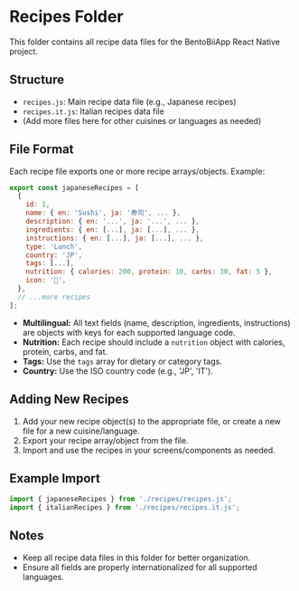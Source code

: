 # Recipes Folder

This folder contains all recipe data files for the BentoBiiApp React Native project.

## Structure
- `recipes.js`: Main recipe data file (e.g., Japanese recipes)
- `recipes.it.js`: Italian recipes data file
- (Add more files here for other cuisines or languages as needed)

## File Format
Each recipe file exports one or more recipe arrays/objects. Example:

```js
export const japaneseRecipes = [
  {
    id: 1,
    name: { en: 'Sushi', ja: '寿司', ... },
    description: { en: '...', ja: '...', ... },
    ingredients: { en: [...], ja: [...], ... },
    instructions: { en: [...], ja: [...], ... },
    type: 'Lunch',
    country: 'JP',
    tags: [...],
    nutrition: { calories: 200, protein: 10, carbs: 30, fat: 5 },
    icon: '🍣',
  },
  // ...more recipes
];
```

- **Multilingual:** All text fields (name, description, ingredients, instructions) are objects with keys for each supported language code.
- **Nutrition:** Each recipe should include a `nutrition` object with calories, protein, carbs, and fat.
- **Tags:** Use the `tags` array for dietary or category tags.
- **Country:** Use the ISO country code (e.g., 'JP', 'IT').

## Adding New Recipes
1. Add your new recipe object(s) to the appropriate file, or create a new file for a new cuisine/language.
2. Export your recipe array/object from the file.
3. Import and use the recipes in your screens/components as needed.

## Example Import
```js
import { japaneseRecipes } from './recipes/recipes.js';
import { italianRecipes } from './recipes/recipes.it.js';
```

## Notes
- Keep all recipe data files in this folder for better organization.
- Ensure all fields are properly internationalized for all supported languages. 